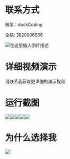 # 联系方式

微信：duckCoding

企鹅: 3820006966

![在这里插入图片描述](http://upload.cxycsx.vip/91ab4bcb4f2c4c6db86365bb6d6e9c62.jpeg)

# 详细视频演示

请联系我获取更详细的演示视频

# 运行截图

![](http://www.bysj52.com/uploadfile/ueditor/image/202306/%E6%AF%95%E8%AE%BEssm706%E7%8F%A0%E6%B1%9F%E5%AD%A6%E9%99%A2%E5%A4%A7%E5%AD%A6%E7%94%9F%E8%87%AA%E6%84%BF%E8%80%85%E6%9C%8D%E5%8A%A1%E7%BD%91+vue%E6%AF%95%E4%B8%9A%E8%AE%BE%E8%AE%A1/2.png)![](http://www.bysj52.com/uploadfile/ueditor/image/202306/%E6%AF%95%E8%AE%BEssm706%E7%8F%A0%E6%B1%9F%E5%AD%A6%E9%99%A2%E5%A4%A7%E5%AD%A6%E7%94%9F%E8%87%AA%E6%84%BF%E8%80%85%E6%9C%8D%E5%8A%A1%E7%BD%91+vue%E6%AF%95%E4%B8%9A%E8%AE%BE%E8%AE%A1/1.png)![](http://www.bysj52.com/uploadfile/ueditor/image/202306/%E6%AF%95%E8%AE%BEssm706%E7%8F%A0%E6%B1%9F%E5%AD%A6%E9%99%A2%E5%A4%A7%E5%AD%A6%E7%94%9F%E8%87%AA%E6%84%BF%E8%80%85%E6%9C%8D%E5%8A%A1%E7%BD%91+vue%E6%AF%95%E4%B8%9A%E8%AE%BE%E8%AE%A1/4.png)![](http://www.bysj52.com/uploadfile/ueditor/image/202306/%E6%AF%95%E8%AE%BEssm706%E7%8F%A0%E6%B1%9F%E5%AD%A6%E9%99%A2%E5%A4%A7%E5%AD%A6%E7%94%9F%E8%87%AA%E6%84%BF%E8%80%85%E6%9C%8D%E5%8A%A1%E7%BD%91+vue%E6%AF%95%E4%B8%9A%E8%AE%BE%E8%AE%A1/3.png)![](http://www.bysj52.com/uploadfile/ueditor/image/202306/%E6%AF%95%E8%AE%BEssm706%E7%8F%A0%E6%B1%9F%E5%AD%A6%E9%99%A2%E5%A4%A7%E5%AD%A6%E7%94%9F%E8%87%AA%E6%84%BF%E8%80%85%E6%9C%8D%E5%8A%A1%E7%BD%91+vue%E6%AF%95%E4%B8%9A%E8%AE%BE%E8%AE%A1/5.png)

# 为什么选择我

![](http://upload.cxycsx.vip/%E7%A8%8B%E5%BA%8F%E8%AE%BE%E8%AE%A1.png)

